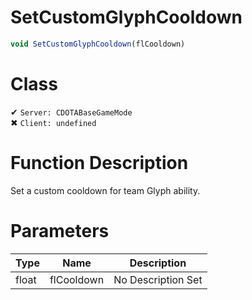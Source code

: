 # SetCustomGlyphCooldown
```js	
void SetCustomGlyphCooldown(flCooldown)
```
# Class
✔ `Server: CDOTABaseGameMode`  
✖ `Client: undefined`  

# Function Description
Set a custom cooldown for team Glyph ability.
# Parameters
Type|Name|Description
--|--|--
float|flCooldown|No Description Set
